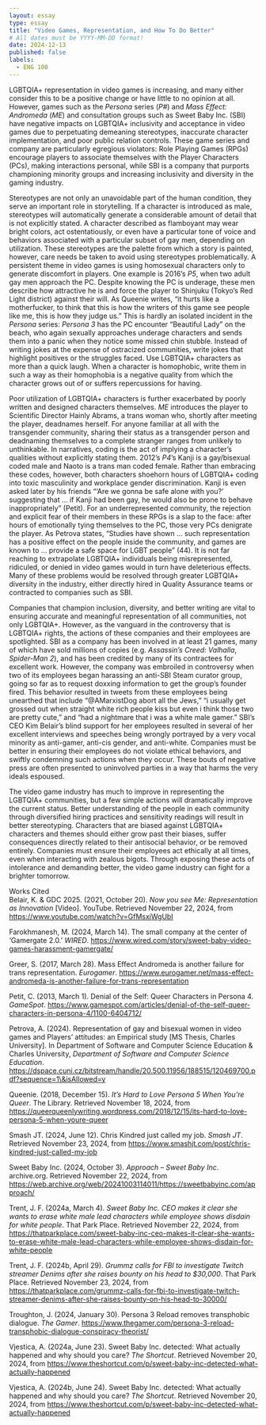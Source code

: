 ```yaml
---
layout: essay
type: essay
title: "Video Games, Representation, and How To Do Better"
# All dates must be YYYY-MM-DD format!
date: 2024-12-13
published: false
labels:
  - ENG 100
---
```


LGBTQIA+ representation in video games is increasing, and many either consider this to be a positive change or have little to no opinion at all. However, games such as the *Persona* series (*P\#*) and *Mass Effect: Andromeda* (*ME*) and consultation groups such as Sweet Baby Inc. (SBI) have negative impacts on LGBTQIA+ inclusivity and acceptance in video games due to perpetuating demeaning stereotypes, inaccurate character implementation, and poor public relation controls. These game series and company are particularly egregious violators: Role Playing Games (RPGs) encourage players to associate themselves with the Player Characters (PCs), making interactions personal, while SBI is a company that purports championing minority groups and increasing inclusivity and diversity in the gaming industry.  

Stereotypes are not only an unavoidable part of the human condition, they serve an important role in storytelling. If a character is introduced as male, stereotypes will automatically generate a considerable amount of detail that is not explicitly stated. A character described as flamboyant may wear bright colors, act ostentatiously, or even have a particular tone of voice and behaviors associated with a particular subset of gay men, depending on utilization. These stereotypes are the palette from which a story is painted, however, care needs be taken to avoid using stereotypes problematically. A persistent theme in video games is using homosexual characters only to generate discomfort in players. One example is 2016’s *P5*, when two adult gay men approach the PC. Despite knowing the PC is underage, these men describe how attractive he is and force the player to Shinjuku (Tokyo’s Red Light district) against their will. As Queenie writes, “it hurts like a motherfucker, to think that this is how the writers of this game see people like me, this is how they judge us.” This is hardly an isolated incident in the *Persona* series: *Persona 3* has the PC encounter “Beautiful Lady” on the beach, who again sexually approaches underage characters and sends them into a panic when they notice some missed chin stubble. Instead of writing jokes at the expense of ostracized communities, write jokes that highlight positives or the struggles faced. Use LGBTQIA+ characters as more than a quick laugh. When a character is homophobic, write them in such a way as their homophobia is a negative quality from which the character grows out of or suffers repercussions for having.  

Poor utilization of LGBTQIA+ characters is further exacerbated by poorly written and designed characters themselves. *ME* introduces the player to Scientific Director Hainly Abrams, a trans woman who, shortly after meeting the player, deadnames herself. For anyone familiar at all with the transgender community, sharing their status as a transgender person and deadnaming themselves to a complete stranger ranges from unlikely to unthinkable. In narratives, coding is the act of implying a character’s qualities without explicitly stating them. 2012’s *P4*’s Kanji is a gay/bisexual coded male and Naoto is a trans man coded female. Rather than embracing these codes, however, both characters shoehorn hours of LGBTQIA+ coding into toxic masculinity and workplace gender discrimination. Kanji is even asked later by his friends “‘Are we gonna be safe alone with you?’ suggesting that … if Kanji had been gay, he would also be prone to behave inappropriately” (Petit). For an underrepresented community, the rejection and explicit fear of their members in these RPGs is a slap to the face: after hours of emotionally tying themselves to the PC, those very PCs denigrate the player. As Petrova states, “Studies have shown … such representation has a positive effect on the people inside the community, and games are known to … provide a safe space for LGBT people” (44). It is not far reaching to extrapolate LGBTQIA+ individuals being misrepresented, ridiculed, or denied in video games would in turn have deleterious effects. Many of these problems would be resolved through greater LGBTQIA+ diversity in the industry, either directly hired in Quality Assurance teams or contracted to companies such as SBI.  

Companies that champion inclusion, diversity, and better writing are vital to ensuring accurate and meaningful representation of all communities, not only LGBTQIA+. However, as the vanguard in the controversy that is LGBTQIA+ rights, the actions of these companies and their employees are spotlighted. SBI as a company has been involved in at least 21 games, many of which have sold millions of copies (e.g. *Assassin’s Creed: Valhalla*, *Spider-Man 2*), and has been credited by many of its contractees for excellent work. However, the company was embroiled in controversy when two of its employees began harassing an anti-SBI Steam curator group, going so far as to request doxxing information to get the group’s founder fired. This behavior resulted in tweets from these employees being unearthed that include “@AMarxistDog abort all the Jews,” “i usually get grossed out when straight white rich people kiss but even i think those two are pretty cute,” and “had a nightmare that i was a white male gamer.” SBI’s CEO Kim Belair’s blind support for her employees resulted in several of her excellent interviews and speeches being wrongly portrayed by a very vocal minority as anti-gamer, anti-cis gender, and anti-white. Companies must be better in ensuring their employees do not violate ethical behaviors, and swiftly condemning such actions when they occur. These bouts of negative press are often presented to uninvolved parties in a way that harms the very ideals espoused.  

The video game industry has much to improve in representing the LGBTQIA+ communities, but a few simple actions will dramatically improve the current status. Better understanding of the people in each community through diversified hiring practices and sensitivity readings will result in better stereotyping. Characters that are biased against LGBTQIA+ characters and themes should either grow past their biases, suffer consequences directly related to their antisocial behavior, or be removed entirely. Companies must ensure their employees act ethically at all times, even when interacting with zealous bigots. Through exposing these acts of intolerance and demanding better, the video game industry can fight for a brighter tomorrow.  

Works Cited  
Belair, K. & GDC 2025\. (2021, October 20). *Now you see Me: Representation as Innovation* \[Video\]. YouTube. Retrieved November 22, 2024, from https://www.youtube.com/watch?v=GfMsxjWgUbI  

Farokhmanesh, M. (2024, March 14). The small company at the center of ‘Gamergate 2.0.’ *WIRED*. https://www.wired.com/story/sweet-baby-video-games-harassment-gamergate/  

Greer, S. (2017, March 28). Mass Effect Andromeda is another failure for trans representation. *Eurogamer*. https://www.eurogamer.net/mass-effect-andromeda-is-another-failure-for-trans-representation  

Petit, C. (2013, March 1). Denial of the Self: Queer Characters in Persona 4\. *GameSpot*. https://www.gamespot.com/articles/denial-of-the-self-queer-characters-in-persona-4/1100-6404712/  

Petrova, A. (2024). Representation of gay and bisexual women in video games and Players’ attitudes: an Empirical study \[MS Thesis, Charles University\]. In Department of Software and Computer Science Education & Charles University, *Department of Software and Computer Science Education*. https://dspace.cuni.cz/bitstream/handle/20.500.11956/188515/120469700.pdf?sequence=1\&isAllowed=y  

Queenie. (2018, December 15). *It’s Hard to Love Persona 5 When You’re Queer*. The Library. Retrieved November 18, 2024, from https://queerqueenlywriting.wordpress.com/2018/12/15/its-hard-to-love-persona-5-when-youre-queer  

Smash JT. (2024, June 12). Chris Kindred just called my job. *Smash JT*. Retrieved November 23, 2024, from https://www.smashjt.com/post/chris-kindred-just-called-my-job  

Sweet Baby Inc. (2024, October 3). *Approach – Sweet Baby Inc*. archive.org. Retrieved November 22, 2024, from https://web.archive.org/web/20241003114011/https://sweetbabyinc.com/approach/  

Trent, J. F. (2024a, March 4). *Sweet Baby Inc. CEO makes it clear she wants to erase white male lead characters while employee shows disdain for white people*. That Park Place. Retrieved November 22, 2024, from https://thatparkplace.com/sweet-baby-inc-ceo-makes-it-clear-she-wants-to-erase-white-male-lead-characters-while-employee-shows-disdain-for-white-people  

Trent, J. F. (2024b, April 29). *Grummz calls for FBI to investigate Twitch streamer Denims after she raises bounty on his head to $30,000*. That Park Place. Retrieved November 23, 2024, from https://thatparkplace.com/grummz-calls-for-fbi-to-investigate-twitch-streamer-denims-after-she-raises-bounty-on-his-head-to-30000/  

Troughton, J. (2024, January 30). Persona 3 Reload removes transphobic dialogue. *The Gamer*. https://www.thegamer.com/persona-3-reload-transphobic-dialogue-conspiracy-theorist/  

Vjestica, A. (2024a, June 23). Sweet Baby Inc. detected: What actually happened and why should you care? *The Shortcut*. Retrieved November 20, 2024, from https://www.theshortcut.com/p/sweet-baby-inc-detected-what-actually-happened  

Vjestica, A. (2024b, June 24). Sweet Baby Inc. detected: What actually happened and why should you care? *The Shortcut*. Retrieved November 20, 2024, from https://www.theshortcut.com/p/sweet-baby-inc-detected-what-actually-happened
